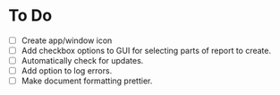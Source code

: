 # To Do

- [ ] Create app/window icon
- [ ] Add checkbox options to GUI for selecting parts of report to create.
- [ ] Automatically check for updates.
- [ ] Add option to log errors.
- [ ] Make document formatting prettier.
